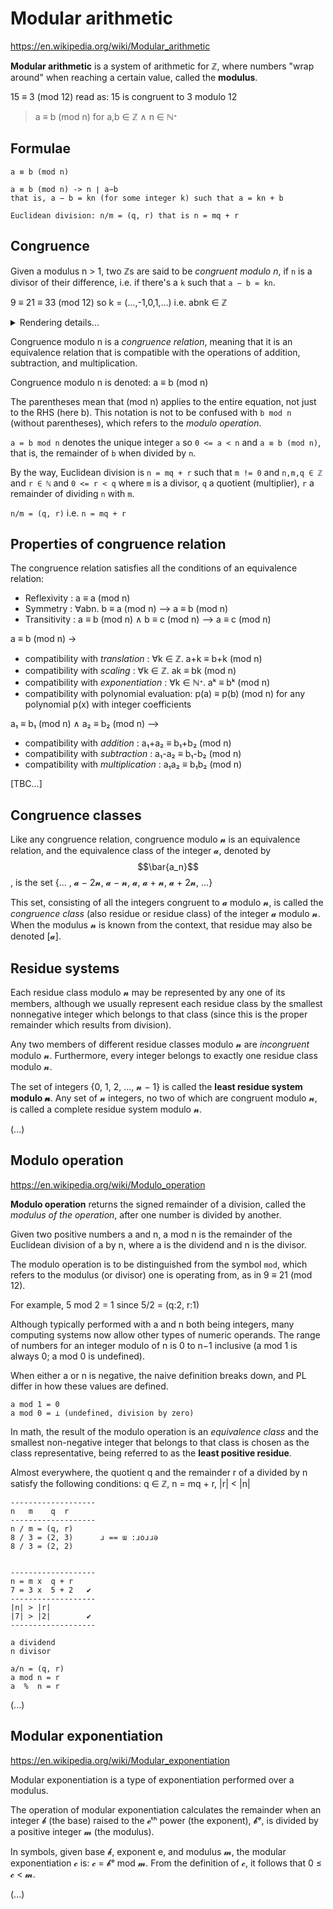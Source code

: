 # Modular arithmetic

https://en.wikipedia.org/wiki/Modular_arithmetic

**Modular arithmetic** is a system of arithmetic for ℤ, where numbers "wrap around" when reaching a certain value, called the **modulus**.

15 ≡ 3 (mod 12) read as: 15 is congruent to 3 modulo 12

> a ≡ b (mod n)    for a,b ∈ ℤ ∧ n ∈ ℕᐩ

## Formulae

```
a ≡ b (mod n)

a ≡ b (mod n) -> n ∣ a−b
that is, a − b = kn (for some integer k) such that a = kn + b

Euclidean division: n/m = (q, r) that is n = mq + r
```

## Congruence

Given a modulus n > 1, two ℤs are said to be *congruent modulo n*, if `n` is a divisor of their difference, i.e. if there's a `k` such that `a − b = kn`.

9 ≡ 21 ≡ 33 (mod 12) so k = (...,-1,0,1,...) i.e. abnk ∈ ℤ

<!-- #region Calc -->
<details>
<summary>Rendering details...</summary>

-------------------
(mod 12)
-------------------
-60 -48 -36 -24 -12
-------------------
  0  12  24  36  48 * Σ = 0+12+48+24+36       = 60+ 60      = 120
 60  72  84  96 108   Σ = 60+72+108+84+96     = 60+180+180  = 420
120 132 144 156 168 * Σ = 120+132+168+144+156 = 120+300+300 = 720
180 192 204 216 228   Σ = 180+192+228+204+216 = 180+2*420   = 1060
-------------------
240 252 264 276 288 *
300 312 324 336 348
360 372 384 396 408 *
420 432 444 456 468
-------------------
480 492 504 516 528 *
540 552 564 576 588
600 612 624 636 648 *
660 672 684 696 708
-------------------
720 732 744 756 768 *
780 792 804 816 828
840 852 864 876 888 *
900 912 924 936 948
-------------------
960 972 984 9961008 *
-------------------
 ↓   ↓   ↓   ↓   ↓
-------------------
 0   1   2   3   4
 6   7   8   9   0
 2   3   4   5   6
 8   9   0   1   2
 4   5   6   7   8
-------------------
 ↑   ↑   ↑   ↑   ↑
 ↓   ↓   ↓   ↓   ↓
-------------------
 8   5   8   5   8
 4   1   4   1   4
 0   7   0   7   0
 6   3   6   3   6
 2   9   2   9   2
-------------------


0  ≡ 12 (mod 12)
1  ≡ 13 (mod 12)
2  ≡ 14 (mod 12)
3  ≡ 15 (mod 12)
4  ≡ 16 (mod 12)
5  ≡ 17 (mod 12)
6  ≡ 18 (mod 12)
7  ≡ 19 (mod 12)
8  ≡ 20 (mod 12)
9  ≡ 21 (mod 12)
10 ≡ 22 (mod 12)
11 ≡ 23 (mod 12)
12 ≡ 24 (mod 12)

</details>

<!-- #endregion -->

Congruence modulo n is a *congruence relation*, meaning that it is an equivalence relation that is compatible with the operations of addition, subtraction, and multiplication.

Congruence modulo n is denoted: a ≡ b (mod n)

The parentheses mean that (mod n) applies to the entire equation, not just to the RHS (here b). This notation is not to be confused with `b mod n` (without parentheses), which refers to the *modulo operation*.

`a = b mod n` denotes the unique integer `a` so `0 <= a < n` and `a ≡ b (mod n)`, that is, the remainder of `b` when divided by `n`.

By the way, Euclidean division is `n = mq + r` such that 
`m != 0` and `n,m,q ∈ ℤ` and `r ∈ ℕ` and `0 <= r < q` 
where `m` is a divisor, `q` a quotient (multiplier), `r` a remainder 
of dividing `n` with `m`.

`n/m = (q, r)` i.e. `n = mq + r`


## Properties of congruence relation

The congruence relation satisfies all the conditions of an equivalence relation:
- Reflexivity  :       a ≡ a (mod n)
- Symmetry     : ∀abn. b ≡ a (mod n) --> a ≡ b (mod n) 
- Transitivity :       a ≡ b (mod n)  ∧  b ≡ c (mod n) --> a ≡ c (mod n)

a ≡ b (mod n) ->
- compatibility with *translation*    : ∀k ∈ ℤ. a+k ≡ b+k (mod n)
- compatibility with *scaling*        : ∀k ∈ ℤ.  ak ≡ bk  (mod n)
- compatibility with *exponentiation* : ∀k ∈ ℕᐩ. aᵏ  ≡ bᵏ (mod n)
- compatibility with polynomial evaluation:  p(a) ≡ p(b) (mod n)
  for any polynomial p(x) with integer coefficients

a₁ ≡ b₁ (mod n) ∧ a₂ ≡ b₂ (mod n) -->
- compatibility with *addition*       : a₁+a₂ ≡ b₁+b₂ (mod n)
- compatibility with *subtraction*    : a₁-a₂ ≡ b₁-b₂ (mod n)
- compatibility with *multiplication* : a₁a₂  ≡ b₁b₂  (mod n)

[TBC...]


## Congruence classes

Like any congruence relation, congruence modulo 𝓷 is an equivalence relation, and the equivalence class of the integer 𝓪, denoted by $$\bar{a_n}$$, is the set {… , 𝓪 − 2𝓷, 𝓪 − 𝓷, 𝓪, 𝓪 + 𝓷, 𝓪 + 2𝓷, …}

This set, consisting of all the integers congruent to 𝓪 modulo 𝓷, is called the *congruence class* (also residue or residue class) of the integer 𝓪 modulo 𝓷. When the modulus 𝓷 is known from the context, that residue may also be denoted [𝓪].

## Residue systems

Each residue class modulo 𝓷 may be represented by any one of its members, although we usually represent each residue class by the smallest nonnegative integer which belongs to that class (since this is the proper remainder which results from division).

Any two members of different residue classes modulo 𝓷 are *incongruent* modulo 𝓷. Furthermore, every integer belongs to exactly one residue class modulo 𝓷.

The set of integers {0, 1, 2, …, 𝓷 − 1} is called the **least residue system modulo 𝓷**. Any set of 𝓷 integers, no two of which are congruent modulo 𝓷, is called a complete residue system modulo 𝓷.

(...)


## Modulo operation

https://en.wikipedia.org/wiki/Modulo_operation

**Modulo operation** returns the signed remainder of a division, called the *modulus of the operation*, after one number is divided by another.

Given two positive numbers a and n, a mod n is the remainder of the Euclidean division of a by n, where a is the dividend and n is the divisor.

The modulo operation is to be distinguished from the symbol `mod`, which refers to the modulus (or divisor) one is operating from, as in 9 ≡ 21 (mod 12).

For example, 5 mod 2 = 1 since 5/2 = (q:2, r:1)

Although typically performed with a and n both being integers, many computing systems now allow other types of numeric operands. The range of numbers for an integer modulo of n is 0 to n−1 inclusive (a mod 1 is always 0; a mod 0 is undefined).

When either a or n is negative, the naive definition breaks down, and PL differ in how these values are defined.

```
a mod 1 = 0
a mod 0 = ⊥ (undefined, division by zero)
```

In math, the result of the modulo operation is an *equivalence class* and the smallest non-negative integer that belongs to that class is chosen as the class representative, being referred to as the **least positive residue**.

Almost everywhere, the quotient q and the remainder r of a divided by n satisfy the following conditions: q ∈ ℤ, n = mq + r, |r| < |n|


```
-------------------
n   m    q  r
-------------------
n / m = (q, r)
8 / 3 = (2, 3)      ɹ == ɯ :ɹoɹɹǝ
8 / 3 = (2, 2)


-------------------
n = m x  q + r
7 = 3 x  5 + 2   ✔
-------------------
|n| > |r|
|7| > |2|        ✔
-------------------

a dividend
n divisor

a/n = (q, r)
a mod n = r
a  %  n = r

```




(...)


## Modular exponentiation

https://en.wikipedia.org/wiki/Modular_exponentiation

Modular exponentiation is a type of exponentiation performed over a modulus. 

The operation of modular exponentiation calculates the remainder when an integer 𝓫 (the base) raised to the 𝓮ᵗʰ power (the exponent), 𝓫ᵉ, is divided by a positive integer 𝓶 (the modulus).

In symbols, given base 𝓫, exponent e, and modulus 𝓶, the modular exponentiation 𝓬 is: 𝓬 = 𝓫ᵉ mod 𝓶. From the definition of 𝓬, it follows that 0 ≤ 𝓬 < 𝓶.

(...)

